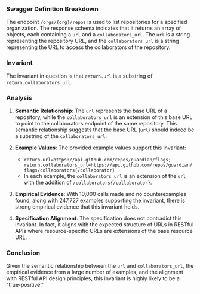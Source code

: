 ### Swagger Definition Breakdown
The endpoint `/orgs/{org}/repos` is used to list repositories for a specified organization. The response schema indicates that it returns an array of objects, each containing a `url` and a `collaborators_url`. The `url` is a string representing the repository URL, and the `collaborators_url` is a string representing the URL to access the collaborators of the repository.

### Invariant
The invariant in question is that `return.url` is a substring of `return.collaborators_url`.

### Analysis
1. **Semantic Relationship**: The `url` represents the base URL of a repository, while the `collaborators_url` is an extension of this base URL to point to the collaborators endpoint of the same repository. This semantic relationship suggests that the base URL (`url`) should indeed be a substring of the `collaborators_url`.

2. **Example Values**: The provided example values support this invariant:
   - `return.url=https://api.github.com/repos/guardian/flags; return.collaborators_url=https://api.github.com/repos/guardian/flags/collaborators{/collaborator}`
   - In each example, the `collaborators_url` is an extension of the `url` with the addition of `/collaborators{/collaborator}`.

3. **Empirical Evidence**: With 10,000 calls made and no counterexamples found, along with 247,727 examples supporting the invariant, there is strong empirical evidence that this invariant holds.

4. **Specification Alignment**: The specification does not contradict this invariant. In fact, it aligns with the expected structure of URLs in RESTful APIs where resource-specific URLs are extensions of the base resource URL.

### Conclusion
Given the semantic relationship between the `url` and `collaborators_url`, the empirical evidence from a large number of examples, and the alignment with RESTful API design principles, this invariant is highly likely to be a "true-positive."
